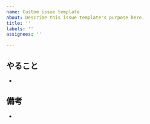 ```yaml
---
name: Custom issue template
about: Describe this issue template's purpose here.
title: ''
labels: ''
assignees: ''

---
```


## やること
- 

## 備考
-
